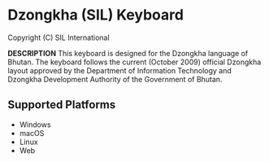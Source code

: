 Dzongkha (SIL) Keyboard
=====================

Copyright (C) SIL International

__DESCRIPTION__
This keyboard is designed for the Dzongkha language of Bhutan. The keyboard follows the current (October 2009) official Dzongkha layout approved by the Department of Information Technology and Dzongkha Development Authority of the Government of Bhutan.


Supported Platforms
-------------------
 * Windows
 * macOS
 * Linux
 * Web
